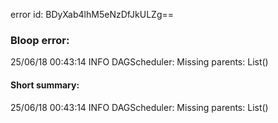 error id: BDyXab4lhM5eNzDfJkULZg==
### Bloop error:

25/06/18 00:43:14 INFO DAGScheduler: Missing parents: List()
#### Short summary: 

25/06/18 00:43:14 INFO DAGScheduler: Missing parents: List()